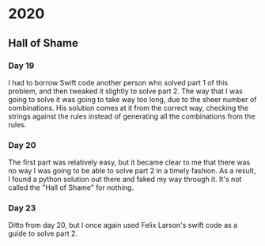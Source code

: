 # 2020
## Hall of Shame
### Day 19
I had to borrow Swift code another person who solved part 1 of this problem, and then tweaked it slightly to solve part 2.
The way that I was going to solve it was going to take way too long, due to the sheer number of combinations.
His solution comes at it from the correct way, checking the strings against the rules instead of generating all the combinations from the rules.
### Day 20
The first part was relatively easy, but it became clear to me that there was no way I was going to be able to solve part 2 in a timely fashion.
As a result, I found a python solution out there and faked my way through it.
It's not called the "Hall of Shame" for nothing.
### Day 23
Ditto from day 20, but I once again used Felix Larson's swift code as a guide to solve part 2.
